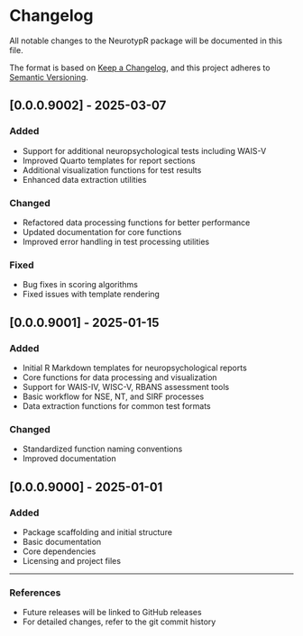 # Changelog

All notable changes to the NeurotypR package will be documented in this file.

The format is based on [Keep a Changelog](https://keepachangelog.com/en/1.0.0/),
and this project adheres to [Semantic Versioning](https://semver.org/spec/v2.0.0.html).

## [0.0.0.9002] - 2025-03-07

### Added
- Support for additional neuropsychological tests including WAIS-V
- Improved Quarto templates for report sections
- Additional visualization functions for test results
- Enhanced data extraction utilities

### Changed
- Refactored data processing functions for better performance
- Updated documentation for core functions
- Improved error handling in test processing utilities

### Fixed
- Bug fixes in scoring algorithms
- Fixed issues with template rendering

## [0.0.0.9001] - 2025-01-15

### Added
- Initial R Markdown templates for neuropsychological reports
- Core functions for data processing and visualization
- Support for WAIS-IV, WISC-V, RBANS assessment tools
- Basic workflow for NSE, NT, and SIRF processes
- Data extraction functions for common test formats

### Changed
- Standardized function naming conventions
- Improved documentation

## [0.0.0.9000] - 2025-01-01

### Added
- Package scaffolding and initial structure
- Basic documentation
- Core dependencies
- Licensing and project files

---

### References
- Future releases will be linked to GitHub releases
- For detailed changes, refer to the git commit history
